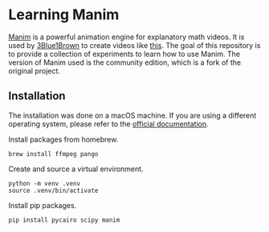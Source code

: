 # Learning Manim

[Manim](https://github.com/ManimCommunity/manim) is a powerful animation engine for explanatory math videos. It is used by [3Blue1Brown](https://www.youtube.com/channel/UCYO_jab_esuFRV4b17AJtAw) to create videos like [this](https://www.youtube.com/watch?v=jsYwFizhncE).
The goal of this repository is to provide a collection of experiments to learn how to use Manim.
The version of Manim used is the community edition, which is a fork of the original project.

## Installation

The installation was done on a macOS machine.
If you are using a different operating system, please refer to the [official documentation](https://docs.manim.community/en/stable/installation.html).

Install packages from homebrew.

```shell
brew install ffmpeg pango
```

Create and source a virtual environment.

```shell
python -m venv .venv
source .venv/bin/activate
```

Install pip packages.

```shell
pip install pycairo scipy manim
```
